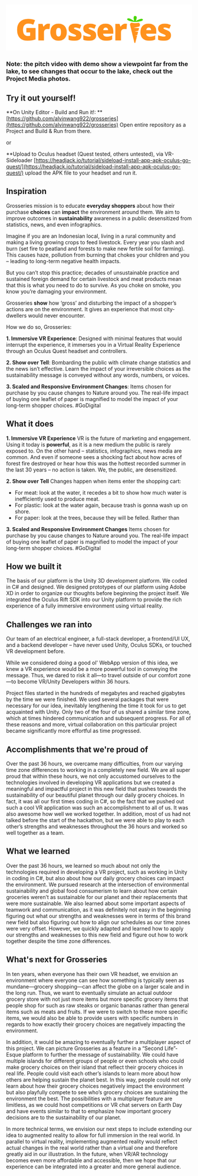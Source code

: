 ![Grosseries](grosseries.png)

### Note: the pitch video with demo show a viewpoint far from the lake, to see changes that occur to the lake, check out the Project Media photos.

## Try it out yourself! 
**On Unity Editor - Build and Run it!: ** [https://github.com/alvinwang922/grosseries](https://github.com/alvinwang922/grosseries) Open entire repository as a Project and Build & Run from there.

or

**Upload to Oculus headset (Quest tested, others untested), via VR-Sideloader [https://headjack.io/tutorial/sideload-install-app-apk-oculus-go-quest/](https://headjack.io/tutorial/sideload-install-app-apk-oculus-go-quest/) upload the APK file to your headset and run it.

## Inspiration
Grosseries mission is to educate **everyday shoppers** about how their purchase **choices** can **impact** the environment around them. We aim to improve outcomes in **sustainability** awareness in a public desensitized from statistics, news, and even infographics.

Imagine if you are an Indonesian local, living in a rural community and making a living growing crops to feed livestock. Every year you slash and burn (set fire to peatland and forests to make new fertile soil for farming). This causes haze, pollution from burning that chokes your children and you – leading to long-term negative health impacts.

But you can’t stop this practice; decades of unsustainable practice and sustained foreign demand for certain livestock and meat products mean that this is what you need to do to survive. As you choke on smoke, you know you’re damaging your environment.

Grosseries **show** how ‘gross’ and disturbing the impact of a shopper’s actions are on the environment. It gives an experience that most city-dwellers would never encounter.

How we do so, Grosseries:

**1. Immersive VR Experience**: Designed with minimal features that would interrupt the experience, it immerses you in a Virtual Reality Experience through an Oculus Quest headset and controllers.

**2. Show over Tell**: Bombarding the public with climate change statistics and the news isn’t effective. Learn the impact of your irreversible choices as the sustainability message is conveyed without any words, numbers, or voices.

**3. Scaled and Responsive Environment Changes**: Items chosen for purchase by you cause changes to Nature around you. The real-life impact of buying one leaflet of paper is magnified to model the impact of your long-term shopper choices. #GoDigital

## What it does

**1. Immersive VR Experience**
VR is the future of marketing and engagement. Using it today is **powerful**, as it is a new medium the public is rarely exposed to. On the other hand – statistics, infographics, news media are common. And even if someone sees a shocking fact about how acres of forest fire destroyed or hear how this was the hottest recorded summer in the last 30 years – no action is taken. 
We, the public, are desensitized.

**2. Show over Tell**
Changes happen when items enter the shopping cart:
- For meat: look at the water, it recedes a bit to show how much water is inefficiently used to produce meat.
- For plastic: look at the water again, because trash is gonna wash up on shore.
- For paper: look at the trees, because they will be felled.
Rather than 

**3. Scaled and Responsive Environment Changes**
Items chosen for purchase by you cause changes to Nature around you. The real-life impact of buying one leaflet of paper is magnified to model the impact of your long-term shopper choices. #GoDigital

## How we built it
The basis of our platform is the Unity 3D development platform. We coded in C# and designed. We designed prototypes of our platform using Adobe XD in order to organize our thoughts before beginning the project itself. We integrated the Oculus Rift SDK into our Unity platform to provide the rich experience of a fully immersive environment using virtual reality.


## Challenges we ran into
Our team of an electrical engineer, a full-stack developer, a frontend/UI UX, and a backend developer – have never used Unity, Oculus SDKs, or touched VR development before.

While we considered doing a good ol' WebApp version of this idea, we knew a VR experience would be a more powerful tool in conveying the message. Thus, we dared to risk it all—to travel outside of our comfort zone—to become VR/Unity Developers within 36 hours.

Project files started in the hundreds of megabytes and reached gigabytes by the time we were finished. We used several packages that were necessary for our idea, inevitably lengthening the time it took for us to get acquainted with Unity. Only two of the four of us shared a similar time zone, which at times hindered communication and subsequent progress. For all of these reasons and more, virtual collaboration on this particular project became significantly more effortful as time progressed.


## Accomplishments that we're proud of
Over the past 36 hours, we overcame many difficulties, from our varying time zone differences to working in a completely new field. We are all super proud that within these hours, we not only accustomed ourselves to the technologies involved in developing VR applications but we created a meaningful and impactful project in this new field that pushes towards the sustainability of our beautiful planet through our daily grocery choices. In fact, it was all our first times coding in C#, so the fact that we pushed out such a cool VR application was such an accomplishment to all of us. It was also awesome how well we worked together. In addition, most of us had not talked before the start of the hackathon, but we were able to play to each other’s strengths and weaknesses throughout the 36 hours and worked so well together as a team.

## What we learned
Over the past 36 hours, we learned so much about not only the technologies required in developing a VR project, such as working in Unity in coding in C#, but also about how our daily grocery choices can impact the environment. We pursued research at the intersection of environmental sustainability and global food consumerism to learn about how certain groceries weren’t as sustainable for our planet and their replacements that were more sustainable. We also learned about some important aspects of teamwork and communication, as it was definitely not easy in the beginning figuring out what our strengths and weaknesses were in terms of this brand new field but also figuring out how to align our schedules as our time zones were very offset. However, we quickly adapted and learned how to apply our strengths and weaknesses to this new field and figure out how to work together despite the time zone differences.


## What's next for Grosseries

In ten years, when everyone has their own VR headset, we envision an environment where everyone can see how something is typically seen as mundane—grocery shopping—can affect the globe on a larger scale and in the long run. Thus, we want to eventually simulate an actual outdoor grocery store with not just more items but more specific grocery items that people shop for such as raw steaks or organic bananas rather than general items such as meats and fruits. If we were to switch to these more specific items, we would also be able to provide users with specific numbers in regards to how exactly their grocery choices are negatively impacting the environment.

In addition, it would be amazing to eventually further a multiplayer aspect of this project. We can picture Grosseries as a feature in a “Second Life”-Esque platform to further the message of sustainability. We could have multiple islands for different groups of people or even schools who could make grocery choices on their island that reflect their grocery choices in real life. People could visit each other’s islands to learn more about how others are helping sustain the planet best. In this way, people could not only learn about how their grocery choices negatively impact the environment but also playfully compete to see who’s grocery choices are sustaining the environment the best. The possibilities with a multiplayer feature are limitless, as we could host competitions or VR chat servers on Earth Day and have events similar to that to emphasize how important grocery decisions are to the sustainability of our planet.

In more technical terms, we envision our next steps to include extending our idea to augmented reality to allow for full immersion in the real world. In parallel to virtual reality, implementing augmented reality would reflect actual changes in the real world rather than a virtual one and therefore greatly aid in our illustration. In the future, when VR/AR technology becomes even more affordable and accessible, then we hope that our experience can be integrated into a greater and more general audience.
